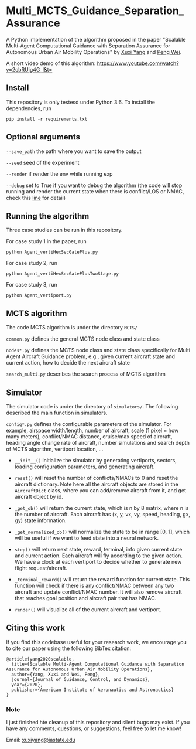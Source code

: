 # Multi_MCTS_Guidance_Separation_Assurance

A Python implementation of the algorithm proposed in the paper "Scalable Multi-Agent Computational Guidance with Separation Assurance for Autonomous Urban Air Mobility Operations" by [Xuxi Yang](https://xuxiyang1993.github.io/) and [Peng Wei](https://web.seas.gwu.edu/pwei/).

A short video demo of this algorithm: https://www.youtube.com/watch?v=2cbRUig4G_I&t=

## Install

This repository is only testesd under Python 3.6. To install the dependencies, run

```
pip install -r requirements.txt
```


## Optional arguments

`--save_path` the path where you want to save the output

`--seed` seed of the experiment

`--render` if render the env while running exp

`--debug` set to True if you want to debug the algorithm (the code will stop running and render the current state when there is conflict/LOS or NMAC, check this [line](https://github.com/xuxiyang1993/Multi_MCTS_Guidance_Separation_Assurance/blob/master/Simulators/MultiAircraftVertiHexSecGatePlusEnv.py#L231) for detail)

## Running the algorithm

Three case studies can be run in this repository.

For case study 1 in the paper, run

`python Agent_vertiHexSecGatePlus.py`

For case study 2, run

`python Agent_vertiHexSecGatePlusTwoStage.py`

For case study 3, run

`python Agent_vertiport.py`


## MCTS algorithm
The code MCTS algorithm is under the directory `MCTS/`

`common.py` defines the general MCTS node class and state class

`nodes*.py` defines the MCTS node class and state class specifically for Multi Agent Aircraft Guidance problem, e.g., given current aircraft state and current action, how to decide the next aircraft state

`search_multi.py` describes the search process of MCTS algorithm

## Simulator
The simulator code is under the directory of `simulators/`. The following described the main function in simulators.

`config*.py` defines the configurable parameters of the simulator. For example, airspace width/length, number of aircraft, scale (1 pixel = how many meters), conflict/NMAC distance, cruise/max speed of aircraft, heading angle change rate of aircraft, number simulations and search depth of MCTS algorithm, vertiport location, ...

* `__init__()` initialize the simulator by generating vertiports, sectors, loading configuration parameters, and generating aircraft.

* `reset()` will reset the number of conflicts/NMACs to 0 and reset the aircraft dictionary. Note here all the aircraft objects are stored in the `AircraftDict` class, where you can add/remove aircraft from it, and get aircraft object by id.

* `_get_ob()` will return the current state, which is n by 8 matrix, where n is the number of aircraft. Each aircraft has (x, y, vx, vy, speed, heading, gx, gy) state information.

* `_get_normalized_ob()` will normalize the state to be in range [0, 1], which will be useful if we want to feed state into a neural network.

* `step()` will return next state, reward, terminal, info given current state and current action. Each aircraft will fly according to the given action. We have a clock at each vertiport to decide whether to generate new flight request/aircraft.

* `_terminal_reward()` will return the reward function for current state. This function will check if there is any conflict/NMAC between any two aircraft and update conflict/NMAC number. It will also remove aircraft that reaches goal position and aircraft pair that has NMAC.

* `render()` will visualize all of the current aircraft and vertiport.

## Citing this work
If you find this codebase useful for your research work, we encourage you to cite our paper using the following BibTex citation:

```
@article{yang2020scalable,
  title={Scalable Multi-Agent Computational Guidance with Separation Assurance for Autonomous Urban Air Mobility Operations},
  author={Yang, Xuxi and Wei, Peng},
  journal={Journal of Guidance, Control, and Dynamics},
  year={2020},
  publisher={American Institute of Aeronautics and Astronautics}
}
```

### Note

I just finished hte cleanup of this repository and silent bugs may exist. If you have any comments, questions, or suggestions, feel free to let me know!

Email: xuxiyang@iastate.edu

